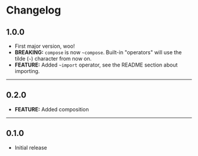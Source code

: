 # Changelog

## 1.0.0

* First major version, woo!
* **BREAKING:** `compose` is now `~compose`. Built-in "operators" will use the tilde (`~`) character from now on.
* **FEATURE:** Added `~import` operator, see the README section about importing.

------------------------------------------------------------------------------

## 0.2.0

* **FEATURE:** Added composition

------------------------------------------------------------------------------

## 0.1.0

* Initial release